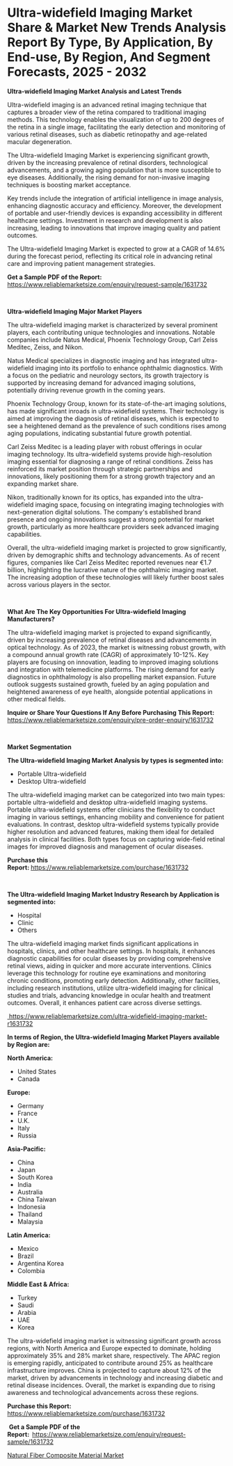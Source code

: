 <p><h1>Ultra-widefield Imaging Market Share & Market New Trends Analysis Report By Type, By Application, By End-use, By Region, And Segment Forecasts, 2025 - 2032</h1></p><p><strong>Ultra-widefield Imaging Market Analysis and Latest Trends</strong></p>
<p><p>Ultra-widefield imaging is an advanced retinal imaging technique that captures a broader view of the retina compared to traditional imaging methods. This technology enables the visualization of up to 200 degrees of the retina in a single image, facilitating the early detection and monitoring of various retinal diseases, such as diabetic retinopathy and age-related macular degeneration.</p><p>The Ultra-widefield Imaging Market is experiencing significant growth, driven by the increasing prevalence of retinal disorders, technological advancements, and a growing aging population that is more susceptible to eye diseases. Additionally, the rising demand for non-invasive imaging techniques is boosting market acceptance. </p><p>Key trends include the integration of artificial intelligence in image analysis, enhancing diagnostic accuracy and efficiency. Moreover, the development of portable and user-friendly devices is expanding accessibility in different healthcare settings. Investment in research and development is also increasing, leading to innovations that improve imaging quality and patient outcomes. </p><p>The Ultra-widefield Imaging Market is expected to grow at a CAGR of 14.6% during the forecast period, reflecting its critical role in advancing retinal care and improving patient management strategies.</p></p>
<p><strong>Get a Sample PDF of the Report:&nbsp;</strong> <a href="https://www.reliablemarketsize.com/enquiry/request-sample/1631732?utm_campaign=3075&utm_medium=2&utm_source=Github&utm_content=ia&utm_term=29032025&utm_id=ultra-widefield-imaging">https://www.reliablemarketsize.com/enquiry/request-sample/1631732</a></p>
<p>&nbsp;</p>
<p><strong>Ultra-widefield Imaging Major Market Players</strong></p>
<p><p>The ultra-widefield imaging market is characterized by several prominent players, each contributing unique technologies and innovations. Notable companies include Natus Medical, Phoenix Technology Group, Carl Zeiss Meditec, Zeiss, and Nikon.</p><p>Natus Medical specializes in diagnostic imaging and has integrated ultra-widefield imaging into its portfolio to enhance ophthalmic diagnostics. With a focus on the pediatric and neurology sectors, its growth trajectory is supported by increasing demand for advanced imaging solutions, potentially driving revenue growth in the coming years.</p><p>Phoenix Technology Group, known for its state-of-the-art imaging solutions, has made significant inroads in ultra-widefield systems. Their technology is aimed at improving the diagnosis of retinal diseases, which is expected to see a heightened demand as the prevalence of such conditions rises among aging populations, indicating substantial future growth potential.</p><p>Carl Zeiss Meditec is a leading player with robust offerings in ocular imaging technology. Its ultra-widefield systems provide high-resolution imaging essential for diagnosing a range of retinal conditions. Zeiss has reinforced its market position through strategic partnerships and innovations, likely positioning them for a strong growth trajectory and an expanding market share.</p><p>Nikon, traditionally known for its optics, has expanded into the ultra-widefield imaging space, focusing on integrating imaging technologies with next-generation digital solutions. The company's established brand presence and ongoing innovations suggest a strong potential for market growth, particularly as more healthcare providers seek advanced imaging capabilities.</p><p>Overall, the ultra-widefield imaging market is projected to grow significantly, driven by demographic shifts and technology advancements. As of recent figures, companies like Carl Zeiss Meditec reported revenues near €1.7 billion, highlighting the lucrative nature of the ophthalmic imaging market. The increasing adoption of these technologies will likely further boost sales across various players in the sector.</p></p>
<p>&nbsp;</p>
<p><strong>What Are The Key Opportunities For Ultra-widefield Imaging Manufacturers?</strong></p>
<p><p>The ultra-widefield imaging market is projected to expand significantly, driven by increasing prevalence of retinal diseases and advancements in optical technology. As of 2023, the market is witnessing robust growth, with a compound annual growth rate (CAGR) of approximately 10-12%. Key players are focusing on innovation, leading to improved imaging solutions and integration with telemedicine platforms. The rising demand for early diagnostics in ophthalmology is also propelling market expansion. Future outlook suggests sustained growth, fueled by an aging population and heightened awareness of eye health, alongside potential applications in other medical fields.</p></p>
<p><strong>Inquire or Share Your Questions If Any Before Purchasing This Report:</strong> <a href="https://www.reliablemarketsize.com/enquiry/pre-order-enquiry/1631732?utm_campaign=3075&utm_medium=2&utm_source=Github&utm_content=ia&utm_term=29032025&utm_id=ultra-widefield-imaging">https://www.reliablemarketsize.com/enquiry/pre-order-enquiry/1631732</a></p>
<p>&nbsp;</p>
<p><strong>Market Segmentation</strong></p>
<p><strong>The Ultra-widefield Imaging Market Analysis by types is segmented into:</strong></p>
<p><ul><li>Portable Ultra-widefield</li><li>Desktop Ultra-widefield</li></ul></p>
<p><p>The ultra-widefield imaging market can be categorized into two main types: portable ultra-widefield and desktop ultra-widefield imaging systems. Portable ultra-widefield systems offer clinicians the flexibility to conduct imaging in various settings, enhancing mobility and convenience for patient evaluations. In contrast, desktop ultra-widefield systems typically provide higher resolution and advanced features, making them ideal for detailed analysis in clinical facilities. Both types focus on capturing wide-field retinal images for improved diagnosis and management of ocular diseases.</p></p>
<p><strong>Purchase this Report:&nbsp;</strong><a href="https://www.reliablemarketsize.com/purchase/1631732?utm_campaign=3075&utm_medium=2&utm_source=Github&utm_content=ia&utm_term=29032025&utm_id=ultra-widefield-imaging">https://www.reliablemarketsize.com/purchase/1631732</a></p>
<p>&nbsp;</p>
<p><strong>The Ultra-widefield Imaging Market Industry Research by Application is segmented into:</strong></p>
<p><ul><li>Hospital</li><li>Clinic</li><li>Others</li></ul></p>
<p><p>The ultra-widefield imaging market finds significant applications in hospitals, clinics, and other healthcare settings. In hospitals, it enhances diagnostic capabilities for ocular diseases by providing comprehensive retinal views, aiding in quicker and more accurate interventions. Clinics leverage this technology for routine eye examinations and monitoring chronic conditions, promoting early detection. Additionally, other facilities, including research institutions, utilize ultra-widefield imaging for clinical studies and trials, advancing knowledge in ocular health and treatment outcomes. Overall, it enhances patient care across diverse settings.</p></p>
<p><a href="https://www.reliablemarketsize.com/ultra-widefield-imaging-market-r1631732?utm_campaign=3075&utm_medium=2&utm_source=Github&utm_content=ia&utm_term=29032025&utm_id=ultra-widefield-imaging">&nbsp;https://www.reliablemarketsize.com/ultra-widefield-imaging-market-r1631732</a></p>
<p><strong>In terms of Region, the Ultra-widefield Imaging Market Players available by Region are:</strong></p>
<p>
    <p> <strong> North America: </strong>
        <ul>
            <li>United States</li>
            <li>Canada</li>
        </ul>
        </p> 
    <p> <strong> Europe: </strong>
        <ul>
            <li>Germany</li>
            <li>France</li>
            <li>U.K.</li>
            <li>Italy</li>
            <li>Russia</li>
        </ul>
        </p> 
    <p> <strong> Asia-Pacific: </strong>
        <ul>
            <li>China</li>
            <li>Japan</li>
            <li>South Korea</li>
            <li>India</li>
            <li>Australia</li>
            <li>China Taiwan</li>
            <li>Indonesia</li>
            <li>Thailand</li>
            <li>Malaysia</li>
        </ul>
        </p> 
    <p> <strong> Latin America: </strong>
        <ul>
            <li>Mexico</li>
            <li>Brazil</li>
            <li>Argentina Korea</li>
            <li>Colombia</li>
        </ul>
        </p> 
    <p> <strong> Middle East & Africa: </strong>
        <ul>
            <li>Turkey</li>
            <li>Saudi</li>
            <li>Arabia</li>
            <li>UAE</li>
            <li>Korea</li>
        </ul>
    </p>
    </p>
<p><p>The ultra-widefield imaging market is witnessing significant growth across regions, with North America and Europe expected to dominate, holding approximately 35% and 28% market share, respectively. The APAC region is emerging rapidly, anticipated to contribute around 25% as healthcare infrastructure improves. China is projected to capture about 12% of the market, driven by advancements in technology and increasing diabetic and retinal disease incidences. Overall, the market is expanding due to rising awareness and technological advancements across these regions.</p></p>
<p><strong>Purchase this Report: </strong><a href="https://www.reliablemarketsize.com/purchase/1631732?utm_campaign=3075&utm_medium=2&utm_source=Github&utm_content=ia&utm_term=29032025&utm_id=ultra-widefield-imaging">https://www.reliablemarketsize.com/purchase/1631732</a></p>
<p>&nbsp;<strong>Get a Sample PDF of the Report:&nbsp;&nbsp;</strong><a href="https://www.reliablemarketsize.com/enquiry/request-sample/1631732?utm_campaign=3075&utm_medium=2&utm_source=Github&utm_content=ia&utm_term=29032025&utm_id=ultra-widefield-imaging">https://www.reliablemarketsize.com/enquiry/request-sample/1631732</a></p>
<p><strong></strong></p>
<p><p><a href="https://github.com/denbelnmer50/Market-Research-Report-List-1/blob/main/natural-fiber-composite-material-market.md?utm_campaign=3075&utm_medium=2&utm_source=Github&utm_content=ia&utm_term=29032025&utm_id=ultra-widefield-imaging">Natural Fiber Composite Material Market</a></p></p>